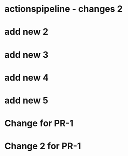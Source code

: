# actionspipeline - changes 2
# add new 2
# add new 3
# add new 4
# add new 5

# Change for PR-1
# Change 2 for PR-1
